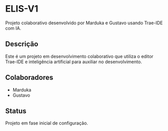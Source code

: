 # ELIS-V1

Projeto colaborativo desenvolvido por Marduka e Gustavo usando Trae-IDE com IA.

## Descrição

Este é um projeto em desenvolvimento colaborativo que utiliza o editor Trae-IDE e inteligência artificial para auxiliar no desenvolvimento.

## Colaboradores

- Marduka
- Gustavo

## Status

Projeto em fase inicial de configuração.